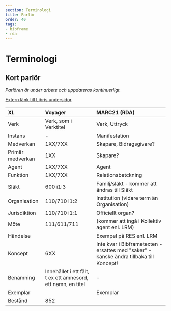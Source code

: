 ```yaml
---
section: Terminologi
title: Parlör
order: 40
tags:
- bibframe
- rda
---
```


# Terminologi
## Kort parlör

*Parlören är under arbete och uppdateras kontinuerligt.*

[Extern länk till Libris undersidor](http://www.kb.se/libris/Om-LIBRIS/Introduktion-till-nya-Libris-och-XL/BIBFRAME-svensk-terminologi/)

|**XL**|**Voyager**|**MARC21 (RDA)**|
|:------------- |:------------- |:----- |
|Verk |Verk, som i Verktitel |Verk, Uttryck |
|Instans |- |Manifestation |
|Medverkan |1XX/7XX | Skapare, Bidragsgivare? |
|Primär medverkan |1XX |Skapare? |
|Agent |1XX/7XX |Agent |
|Funktion |1XX/7XX |Relationsbetckning |
|Släkt |600 i1:3 |Familj/släkt - kommer att ändras till Släkt |
|Organisation |110/710 i1:2 |Institution (vidare term än Organisation) |
|Jurisdiktion |110/710 i1:1 |Officiellt organ? |
|Möte |111/611/711 |(kommer att ingå i Kollektiv agent enl. LRM) |
|Händelse | |Exempel på RES enl. LRM |
|Koncept |6XX |Inte kvar i Bibframetexten - ersattes med "saker" - kanske ändra tillbaka till Koncept! |
|Benämning |Innehållet i ett fält, t ex ett ämnesord, ett namn, en titel |- |
|Exemplar | |Exemplar |
|Bestånd |852 | | 

